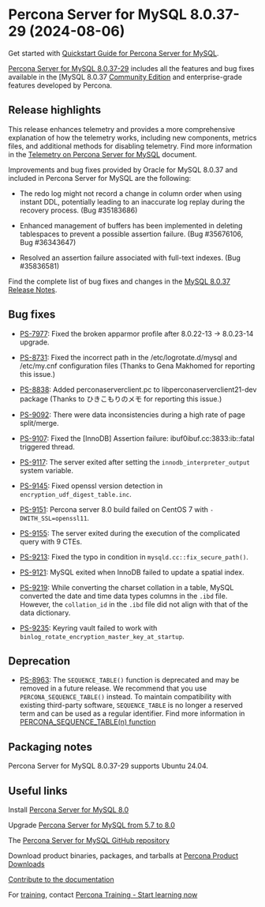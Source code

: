 # Percona Server for MySQL 8.0.37-29 (2024-08-06)

Get started with [Quickstart Guide for Percona Server for MySQL](../quickstart-overview.md).

[Percona Server for MySQL 8.0.37-29](https://www.percona.com/software/mysql-database/percona-server) includes all the features and bug fixes available in the
[MySQL 8.0.37 [Community Edition](https://dev.mysql.com/doc/relnotes/mysql/8.0/en/news-8-0-37.html) and enterprise-grade features developed by Percona.

## Release highlights

This release enhances telemetry and provides a more comprehensive explanation of how the telemetry works, including new components, metrics files, and additional methods for disabling telemetry. Find more information in the [Telemetry on Percona Server for MySQL](..//telemetry.md) document.

Improvements and bug fixes provided by Oracle for MySQL 8.0.37 and included in Percona Server for MySQL are the following:

* The redo log might not record a change in column order when using instant DDL, potentially leading to an inaccurate log replay during the recovery process. (Bug #35183686)

* Enhanced management of buffers has been implemented in deleting tablespaces to prevent a possible assertion failure. (Bug #35676106, Bug #36343647)

* Resolved an assertion failure associated with full-text indexes. (Bug #35836581)

Find the complete list of bug fixes and changes in the [MySQL 8.0.37 Release Notes](https://dev.mysql.com/doc/relnotes/mysql/8.0/en/news-8-0-37.html).

##  Bug fixes

* [PS-7977](https://perconadev.atlassian.net/browse/PS-7977): Fixed the broken apparmor profile after 8.0.22-13 -> 8.0.23-14 upgrade.

* [PS-8731](https://perconadev.atlassian.net/browse/PS-8731): Fixed the incorrect path in the /etc/logrotate.d/mysql and /etc/my.cnf configuration files (Thanks to Gena Makhomed for reporting this issue.)

* [PS-8838](https://perconadev.atlassian.net/browse/PS-8838): Added perconaserverclient.pc to libperconaserverclient21-dev package (Thanks to ひきこもりのメモ for reporting this issue.)

* [PS-9092](https://perconadev.atlassian.net/browse/PS-9092): There were data inconsistencies during a high rate of page split/merge.

* [PS-9107](https://perconadev.atlassian.net/browse/PS-9107): Fixed the [InnoDB] Assertion failure: ibuf0ibuf.cc:3833:ib::fatal triggered thread.

* [PS-9117](https://perconadev.atlassian.net/browse/PS-9117): The server exited after setting the `innodb_interpreter_output` system variable.

* [PS-9145](https://perconadev.atlassian.net/browse/PS-9145): Fixed openssl version detection in `encryption_udf_digest_table.inc`.

* [PS-9151](https://perconadev.atlassian.net/browse/PS-9151): Percona server 8.0 build failed on CentOS 7 with `-DWITH_SSL=openssl11`.

* [PS-9155](https://perconadev.atlassian.net/browse/PS-9155): The server exited during the execution of the complicated query with 9 CTEs.

* [PS-9213](https://perconadev.atlassian.net/browse/PS-9213): Fixed the typo in condition in `mysqld.cc::fix_secure_path()`.

* [PS-9121](https://perconadev.atlassian.net/browse/PS-9121): MySQL exited when InnoDB failed to update a spatial index.

* [PS-9219](https://perconadev.atlassian.net/browse/PS-9219): While converting the charset collation in a table, MySQL converted the date and time data types columns in the `.ibd` file. However, the `collation_id` in the `.ibd` file did not align with that of the data dictionary.

* [PS-9235](https://perconadev.atlassian.net/browse/PS-9235): Keyring vault failed to work with `binlog_rotate_encryption_master_key_at_startup`.

## Deprecation

* [PS-8963](https://perconadev.atlassian.net/browse/PS-8963): The `SEQUENCE_TABLE()` function is deprecated and may be removed in a future release. We recommend that you use `PERCONA_SEQUENCE_TABLE()` instead. To maintain compatibility with existing third-party software, `SEQUENCE_TABLE` is no longer a reserved term and can be used as a regular identifier. Find more information in [PERCONA_SEQUENCE_TABLE(n) function](../percona-sequence-table.md)

## Packaging notes

Percona Server for MySQL 8.0.37-29 supports Ubuntu 24.04.

## Useful links

Install [Percona Server for MySQL 8.0](https://docs.percona.com/percona-server/8.0/installation.html)

Upgrade [Percona Server for MySQL from 5.7 to 8.0](../upgrade.md)

The [Percona Server for MySQL GitHub repository](https://github.com/percona/percona-server)

Download product binaries, packages, and tarballs at [Percona Product Downloads](https://www.percona.com/downloads)

[Contribute to the documentation](https://github.com/percona/psmysql-docs/blob/8.0/contributing.md)

For [training](https://www.percona.com/training), contact [Percona Training - Start learning now](https://learn.percona.com/contact-me)



